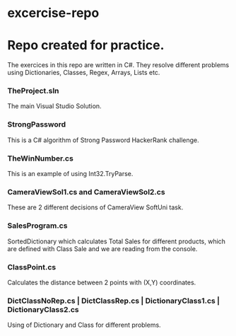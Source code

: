 # excercise-repo
# Repo created for practice.

The exercices in this repo are written in C#.
They resolve different problems using Dictionaries, Classes, Regex, Arrays, Lists etc.

### TheProject.sln
The main Visual Studio Solution. 

### StrongPassword
This is a C# algorithm of Strong Password HackerRank challenge.

### TheWinNumber.cs
This is an example of using Int32.TryParse.

### CameraViewSol1.cs and CameraViewSol2.cs
These are 2 different decisions of CameraView SoftUni task.

### SalesProgram.cs
SortedDictionary which calculates Total Sales for different products, 
which are defined with Class Sale and we are reading from the console.

### ClassPoint.cs
Calculates the distance between 2 points with (X,Y) coordinates.

### DictClassNoRep.cs | DictClassRep.cs | DictionaryClass1.cs | DictionaryClass2.cs 
Using of Dictionary and Class for different problems. 
